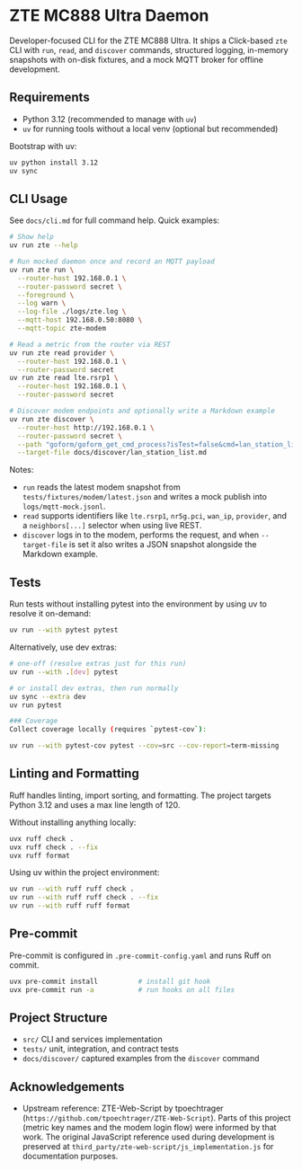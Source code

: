 # ZTE MC888 Ultra Daemon

Developer-focused CLI for the ZTE MC888 Ultra. It ships a Click-based `zte` CLI with `run`, `read`, and `discover` commands, structured logging, in-memory snapshots with on-disk fixtures, and a mock MQTT broker for offline development.

## Requirements
- Python 3.12 (recommended to manage with `uv`)
- `uv` for running tools without a local venv (optional but recommended)

Bootstrap with uv:

```bash
uv python install 3.12
uv sync
```

## CLI Usage
See `docs/cli.md` for full command help. Quick examples:

```bash
# Show help
uv run zte --help

# Run mocked daemon once and record an MQTT payload
uv run zte run \
  --router-host 192.168.0.1 \
  --router-password secret \
  --foreground \
  --log warn \
  --log-file ./logs/zte.log \
  --mqtt-host 192.168.0.50:8080 \
  --mqtt-topic zte-modem

# Read a metric from the router via REST
uv run zte read provider \
  --router-host 192.168.0.1 \
  --router-password secret
uv run zte read lte.rsrp1 \
  --router-host 192.168.0.1 \
  --router-password secret

# Discover modem endpoints and optionally write a Markdown example
uv run zte discover \
  --router-host http://192.168.0.1 \
  --router-password secret \
  --path "goform/goform_get_cmd_process?isTest=false&cmd=lan_station_list" \
  --target-file docs/discover/lan_station_list.md
```

Notes:
- `run` reads the latest modem snapshot from `tests/fixtures/modem/latest.json` and writes a mock publish into `logs/mqtt-mock.jsonl`.
- `read` supports identifiers like `lte.rsrp1`, `nr5g.pci`, `wan_ip`, `provider`, and a `neighbors[...]` selector when using live REST.
- `discover` logs in to the modem, performs the request, and when `--target-file` is set it also writes a JSON snapshot alongside the Markdown example.

## Tests
Run tests without installing pytest into the environment by using uv to resolve it on-demand:

```bash
uv run --with pytest pytest
```

Alternatively, use dev extras:

```bash
# one-off (resolve extras just for this run)
uv run --with .[dev] pytest

# or install dev extras, then run normally
uv sync --extra dev
uv run pytest

### Coverage
Collect coverage locally (requires `pytest-cov`):

uv run --with pytest-cov pytest --cov=src --cov-report=term-missing
```

## Linting and Formatting
Ruff handles linting, import sorting, and formatting. The project targets Python 3.12 and uses a max line length of 120.

Without installing anything locally:

```bash
uvx ruff check .
uvx ruff check . --fix
uvx ruff format
```

Using uv within the project environment:

```bash
uv run --with ruff ruff check .
uv run --with ruff ruff check . --fix
uv run --with ruff ruff format
```

## Pre-commit
Pre-commit is configured in `.pre-commit-config.yaml` and runs Ruff on commit.

```bash
uvx pre-commit install          # install git hook
uvx pre-commit run -a           # run hooks on all files
```

## Project Structure
- `src/` CLI and services implementation
- `tests/` unit, integration, and contract tests
- `docs/discover/` captured examples from the `discover` command

## Acknowledgements
- Upstream reference: ZTE-Web-Script by tpoechtrager (`https://github.com/tpoechtrager/ZTE-Web-Script`). Parts of this project (metric key names and the modem login flow) were informed by that work. The original JavaScript reference used during development is preserved at `third_party/zte-web-script/js_implementation.js` for documentation purposes.

